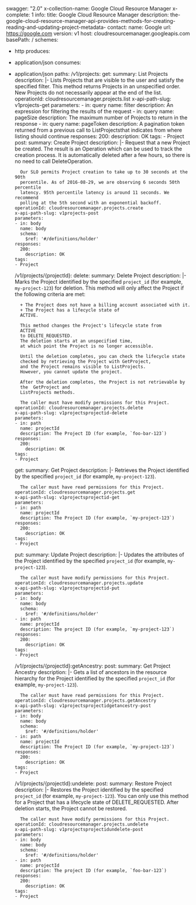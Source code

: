 swagger: "2.0"
x-collection-name: Google Cloud Resource Manager
x-complete: 1
info:
  title: Google Cloud Resource Manager
  description: the-google-cloud-resource-manager-api-provides-methods-for-creating-reading-and-updating-project-metadata-
  contact:
    name: Google
    url: https://google.com
  version: v1
host: cloudresourcemanager.googleapis.com
basePath: /
schemes:
- http
produces:
- application/json
consumes:
- application/json
paths:
  /v1/projects:
    get:
      summary: List Projects
      description: |-
        Lists Projects that are visible to the user and satisfy the
        specified filter. This method returns Projects in an unspecified order.
        New Projects do not necessarily appear at the end of the list.
      operationId: cloudresourcemanager.projects.list
      x-api-path-slug: v1projects-get
      parameters:
      - in: query
        name: filter
        description: An expression for filtering the results of the request
      - in: query
        name: pageSize
        description: The maximum number of Projects to return in the response
      - in: query
        name: pageToken
        description: A pagination token returned from a previous call to ListProjectsthat
          indicates from where listing should continue
      responses:
        200:
          description: OK
      tags:
      - Project
    post:
      summary: Create Project
      description: |-
        Request that a new Project be created. The result is an Operation which
        can be used to track the creation process. It is automatically deleted
        after a few hours, so there is no need to call DeleteOperation.

        Our SLO permits Project creation to take up to 30 seconds at the 90th
        percentile. As of 2016-08-29, we are observing 6 seconds 50th percentile
        latency. 95th percentile latency is around 11 seconds. We recommend
        polling at the 5th second with an exponential backoff.
      operationId: cloudresourcemanager.projects.create
      x-api-path-slug: v1projects-post
      parameters:
      - in: body
        name: body
        schema:
          $ref: '#/definitions/holder'
      responses:
        200:
          description: OK
      tags:
      - Project
  /v1/projects/{projectId}:
    delete:
      summary: Delete Project
      description: |-
        Marks the Project identified by the specified
        `project_id` (for example, `my-project-123`) for deletion.
        This method will only affect the Project if the following criteria are met:

        + The Project does not have a billing account associated with it.
        + The Project has a lifecycle state of
        ACTIVE.

        This method changes the Project's lifecycle state from
        ACTIVE
        to DELETE_REQUESTED.
        The deletion starts at an unspecified time,
        at which point the Project is no longer accessible.

        Until the deletion completes, you can check the lifecycle state
        checked by retrieving the Project with GetProject,
        and the Project remains visible to ListProjects.
        However, you cannot update the project.

        After the deletion completes, the Project is not retrievable by
        the  GetProject and
        ListProjects methods.

        The caller must have modify permissions for this Project.
      operationId: cloudresourcemanager.projects.delete
      x-api-path-slug: v1projectsprojectid-delete
      parameters:
      - in: path
        name: projectId
        description: The Project ID (for example, `foo-bar-123`)
      responses:
        200:
          description: OK
      tags:
      - Project
    get:
      summary: Get Project
      description: |-
        Retrieves the Project identified by the specified
        `project_id` (for example, `my-project-123`).

        The caller must have read permissions for this Project.
      operationId: cloudresourcemanager.projects.get
      x-api-path-slug: v1projectsprojectid-get
      parameters:
      - in: path
        name: projectId
        description: The Project ID (for example, `my-project-123`)
      responses:
        200:
          description: OK
      tags:
      - Project
    put:
      summary: Update Project
      description: |-
        Updates the attributes of the Project identified by the specified
        `project_id` (for example, `my-project-123`).

        The caller must have modify permissions for this Project.
      operationId: cloudresourcemanager.projects.update
      x-api-path-slug: v1projectsprojectid-put
      parameters:
      - in: body
        name: body
        schema:
          $ref: '#/definitions/holder'
      - in: path
        name: projectId
        description: The project ID (for example, `my-project-123`)
      responses:
        200:
          description: OK
      tags:
      - Project
  /v1/projects/{projectId}:getAncestry:
    post:
      summary: Get Project Ancestry
      description: |-
        Gets a list of ancestors in the resource hierarchy for the Project
        identified by the specified `project_id` (for example, `my-project-123`).

        The caller must have read permissions for this Project.
      operationId: cloudresourcemanager.projects.getAncestry
      x-api-path-slug: v1projectsprojectidgetancestry-post
      parameters:
      - in: body
        name: body
        schema:
          $ref: '#/definitions/holder'
      - in: path
        name: projectId
        description: The Project ID (for example, `my-project-123`)
      responses:
        200:
          description: OK
      tags:
      - Project
  /v1/projects/{projectId}:undelete:
    post:
      summary: Restore Project
      description: |-
        Restores the Project identified by the specified
        `project_id` (for example, `my-project-123`).
        You can only use this method for a Project that has a lifecycle state of
        DELETE_REQUESTED.
        After deletion starts, the Project cannot be restored.

        The caller must have modify permissions for this Project.
      operationId: cloudresourcemanager.projects.undelete
      x-api-path-slug: v1projectsprojectidundelete-post
      parameters:
      - in: body
        name: body
        schema:
          $ref: '#/definitions/holder'
      - in: path
        name: projectId
        description: The project ID (for example, `foo-bar-123`)
      responses:
        200:
          description: OK
      tags:
      - Project